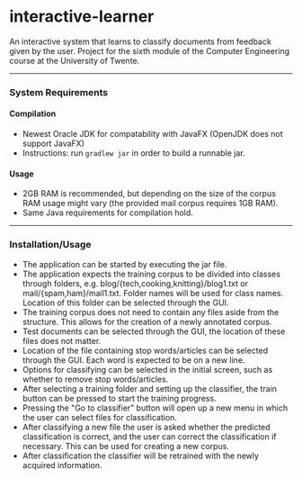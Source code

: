# interactive-learner
An interactive system that learns to classify documents from feedback given by the user. Project for the sixth module of the Computer Engineering course at the University of Twente.

---------

### System Requirements
#### Compilation
- Newest Oracle JDK for compatability with JavaFX (OpenJDK does not support JavaFX)
- Instructions: run `gradlew jar` in order to build a runnable jar.

#### Usage
- 2GB RAM is recommended, but depending on the size of the corpus RAM usage might vary (the provided mail corpus requires 1GB RAM).
- Same Java requirements for compilation hold.

---------

### Installation/Usage

- The application can be started by executing the jar file.
- The application expects the training corpus to be divided into classes through folders, e.g. blog/{tech,cooking,knitting}/blog1.txt or mail/{spam,ham}/mail1.txt. Folder names will be used for class names. Location of this folder can be selected through the GUI.
- The training corpus does not need to contain any files aside from the structure. This allows for the creation of a newly annotated corpus.
- Test documents can be selected through the GUI, the location of these files does not matter.
- Location of the file containing stop words/articles can be selected through the GUI. Each word is expected to be on a new line.
- Options for classifying can be selected in the initial screen, such as whether to remove stop words/articles.
- After selecting a training folder and setting up the classifier, the train button can be pressed to start the training progress.
- Pressing the "Go to classifier" button will open up a new menu in which the user can select files for classification.
- After classifying a new file the user is asked whether the predicted classification is correct, and the user can correct the classification if necessary. This can be used for creating a new corpus.
- After classification the classifier will be retrained with the newly acquired information.